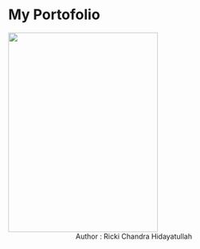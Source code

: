 # My Portofolio

<img src="https://user-images.githubusercontent.com/53082147/101026382-6975b900-35a9-11eb-8348-808f386f2801.jpeg" width="300" height="400">

<center> Author : 
Ricki Chandra Hidayatullah </center>
